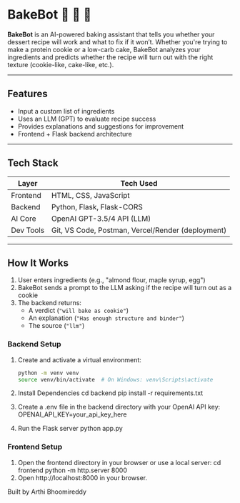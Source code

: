 # BakeBot 🧁 🍪 🍰
 
**BakeBot** is an AI-powered baking assistant that tells you whether your dessert recipe will work and what to fix if it won’t. Whether you're trying to make a protein cookie or a low-carb cake, BakeBot analyzes your ingredients and predicts whether the recipe will turn out with the right texture (cookie-like, cake-like, etc.).

---

## Features

- Input a custom list of ingredients
- Uses an LLM (GPT) to evaluate recipe success
- Provides explanations and suggestions for improvement
- Frontend + Flask backend architecture

---

## Tech Stack

| Layer        | Tech Used                     |
|--------------|-------------------------------|
| Frontend     | HTML, CSS, JavaScript         |
| Backend      | Python, Flask, Flask-CORS     |
| AI Core      | OpenAI GPT-3.5/4 API (LLM)     |
| Dev Tools    | Git, VS Code, Postman, Vercel/Render (deployment)

---

## How It Works

1. User enters ingredients (e.g., "almond flour, maple syrup, egg")
2. BakeBot sends a prompt to the LLM asking if the recipe will turn out as a cookie
4. The backend returns:
   - A verdict (`"will bake as cookie"`)
   - An explanation (`"Has enough structure and binder"`)
   - The source (`"llm"`)

### Backend Setup
1. Create and activate a virtual environment:
   ```bash
   python -m venv venv
   source venv/bin/activate  # On Windows: venv\Scripts\activate
   
2. Install Dependencies
   cd backend
   pip install -r requirements.txt
   
4. Create a .env file in the backend directory with your OpenAI API key:
   OPENAI_API_KEY=your_api_key_here
   
6. Run the Flask server
   python app.py

### Frontend Setup
1. Open the frontend directory in your browser or use a local server:
   cd frontend
   python -m http.server 8000
3. Open http://localhost:8000 in your browser.



Built by Arthi Bhoomireddy


